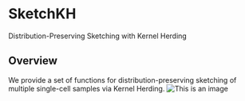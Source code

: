 # SketchKH
Distribution-Preserving Sketching with Kernel Herding 

## Overview
We provide a set of functions for distribution-preserving sketching of multiple single-cell samples via Kernel Herding. 
![This is an image](sketch_overview)

